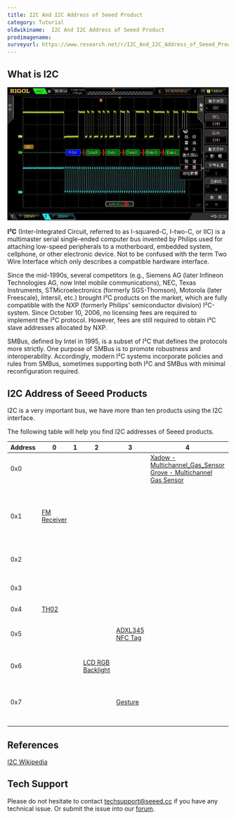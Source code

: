 ```yaml
---
title: I2C And I2C Address of Seeed Product
category: Tutorial
oldwikiname:  I2C And I2C Address of Seeed Product
prodimagename:
surveyurl: https://www.research.net/r/I2C_And_I2C_Address_of_Seeed_Product
---
```

##   What is I2C
![](https://github.com/SeeedDocument/I2C_And_I2C_Address_of_Seeed_Product/raw/master/img//I2c_time.jpg)


**I²C** (Inter-Integrated Circuit, referred to as I-squared-C, I-two-C, or IIC) is a multimaster serial single-ended computer bus invented by Philips used for attaching low-speed peripherals to a motherboard, embedded system, cellphone, or other electronic device. Not to be confused with the term Two Wire Interface which only describes a compatible hardware interface.

Since the mid-1990s, several competitors (e.g., Siemens AG (later Infineon Technologies AG, now Intel mobile communications), NEC, Texas Instruments, STMicroelectronics (formerly SGS-Thomson), Motorola (later Freescale), Intersil, etc.) brought I²C products on the market, which are fully compatible with the NXP (formerly Philips' semiconductor division) I²C-system. Since October 10, 2006, no licensing fees are required to implement the I²C protocol. However, fees are still required to obtain I²C slave addresses allocated by NXP.

SMBus, defined by Intel in 1995, is a subset of I²C that defines the protocols more strictly. One purpose of SMBus is to promote robustness and interoperability. Accordingly, modern I²C systems incorporate policies and rules from SMBus, sometimes supporting both I²C and SMBus with minimal reconfiguration required.

##   I2C Address of Seeed Products

I2C is a very important bus, we have more than ten products using the I2C interface.

The following table will help you find I2C addresses of Seeed products.

| Address | 0                                                                                                       | 1 | 2                                                                      | 3                                                                                                                                                                  | 4                                                                                                                                   | 5                                                                 | 6                                                                                   | 7                                                                                                                                                                                                                                                                       | 8                                                                                                                                                                                                                                               | 9                                                                                               | A                                                                                  | B                                                                                                                                                      | C                                                                                                                                                                                                                                                      | D                                                                                  | E                                                                                                                                                                                                                                                               | F                                                                                  |
|---------|---------------------------------------------------------------------------------------------------------|---|------------------------------------------------------------------------|--------------------------------------------------------------------------------------------------------------------------------------------------------------------|-------------------------------------------------------------------------------------------------------------------------------------|-------------------------------------------------------------------|-------------------------------------------------------------------------------------|-------------------------------------------------------------------------------------------------------------------------------------------------------------------------------------------------------------------------------------------------------------------------|-------------------------------------------------------------------------------------------------------------------------------------------------------------------------------------------------------------------------------------------------|-------------------------------------------------------------------------------------------------|------------------------------------------------------------------------------------|--------------------------------------------------------------------------------------------------------------------------------------------------------|--------------------------------------------------------------------------------------------------------------------------------------------------------------------------------------------------------------------------------------------------------|------------------------------------------------------------------------------------|-----------------------------------------------------------------------------------------------------------------------------------------------------------------------------------------------------------------------------------------------------------------|------------------------------------------------------------------------------------|
| 0x0     |                                                                                                         |   |                                                                        |                                                                                                                                                                    | [Xadow - Multichannel_Gas_Sensor](/Xadow-Multichannel_Gas_Sensor) [Grove - Multichannel Gas Sensor](/Grove-Multichannel_Gas_Sensor) |                                                                   |                                                                                     |                                                                                                                                                                                                                                                                         |                                                                                                                                                                                                                                                 |                                                                                                 |                                                                                    |                                                                                                                                                        |                                                                                                                                                                                                                                                        |                                                                                    |                                                                                                                                                                                                                                                                 | [Motor Driver](http://www.seeedstudio.com/depot/grove-i2c-motor-driver-p-907.html) |
| 0x1     | [FM Receiver](http://www.seeedstudio.com/depot/Grove-I2C-FM-Receiver-p-1953.html)                       |   |                                                                        |                                                                                                                                                                    |                                                                                                                                     |                                                                   |                                                                                     |                                                                                                                                                                                                                                                                         | [H3LIS331DL](http://www.seeedstudio.com/depot/Grove-3Axis-Digital-Accelerometer400g-p-1897.html)                                                                                                                                                |                                                                                                 |                                                                                    | [Q Touch](http://www.seeedstudio.com/depot/GroveQ-Touch-Sensor-p-1854.html)                                                                            |                                                                                                                                                                                                                                                        |                                                                                    | [Compass](http://www.seeedstudio.com/depot/grove-3axis-digital-compass-p-759.html) [6 Axis Accel Compass 2.0](/Grove-6-Axis_AccelerometerAndCompass_V2.0) [6 Axis Accel Compass](http://www.seeedstudio.com/depot/Grove-6Axis-AccelerometerCompass-p-1448.html) |                                                                                    |
| 0x2     |                                                                                                         |   |                                                                        |                                                                                                                                                                    |                                                                                                                                     |                                                                   |                                                                                     |                                                                                                                                                                                                                                                                         |                                                                                                                                                                                                                                                 | [Digital Light Sensor](http://www.seeedstudio.com/depot/grove-digital-light-sensor-p-1281.html) |                                                                                    |                                                                                                                                                        |                                                                                                                                                                                                                                                        |                                                                                    |                                                                                                                                                                                                                                                                 |                                                                                    |
| 0x3     |                                                                                                         |   |                                                                        |                                                                                                                                                                    |                                                                                                                                     |                                                                   |                                                                                     |                                                                                                                                                                                                                                                                         |                                                                                                                                                                                                                                                 | [Color Sensor](http://www.seeedstudio.com/depot/grove-i2c-color-sensor-p-854.html)              |                                                                                    |                                                                                                                                                        | [OLED96x96](http://www.seeedstudio.com/depot/grove-oled-display-9696-p-824.html) [OLED128x128](http://www.seeedstudio.com/depot/grove-oled-display-12864-p-781.html) [3 Axis Compass](http://www.seeedstudio.com/depot/grove-3axis-compass-p-759.html) |                                                                                    | [LCD RGB Backlight](/Grove-LCD_RGB_Backlight#Download_Code_and_Upload)                                                                                                                                                                                          |                                                                                    |
| 0x4     | [TH02](http://www.seeedstudio.com/depot/Grove-TemperatureHumidity-Sensor-HighAccuracy-Mini-p-1921.html) |   |                                                                        |                                                                                                                                                                    |                                                                                                                                     |                                                                   |                                                                                     |                                                                                                                                                                                                                                                                         |                                                                                                                                                                                                                                                 |                                                                                                 |                                                                                    |                                                                                                                                                        | [MMA7660FC](http://www.seeedstudio.com/depot/grove-3axis-digital-accelerometer15g-p-765.html)                                                                                                                                                          |                                                                                    |                                                                                                                                                                                                                                                                 |                                                                                    |
| 0x5     |                                                                                                         |   |                                                                        | [ADXL345](http://www.seeedstudio.com/depot/grove-3axis-digital-accelerometer16g-p-1156.html) [NFC Tag](http://www.seeedstudio.com/depot/Grove-NFC-Tag-p-1866.html) |                                                                                                                                     | [ADC](http://www.seeedstudio.com/depot/Grove-I2C-ADC-p-1580.html) |                                                                                     |                                                                                                                                                                                                                                                                         |                                                                                                                                                                                                                                                 |                                                                                                 | [Touch Sensor](http://www.seeedstudio.com/depot/grove-i2c-touch-sensor-p-840.html) | [Touch Sensor](http://www.seeedstudio.com/depot/Grove-I2C-Touch-Sensor-p-840.html) [Digital Infrared Temp](/Grove-Digital_Infrared_Temperature_Sensor) | [Touch Sensor](http://www.seeedstudio.com/depot/Grove-I2C-Touch-Sensor-p-840.html)                                                                                                                                                                     | [Touch Sensor](http://www.seeedstudio.com/depot/Grove-I2C-Touch-Sensor-p-840.html) |                                                                                                                                                                                                                                                                 |                                                                                    |
| 0x6     |                                                                                                         |   | [LCD RGB Backlight](/Grove-LCD_RGB_Backlight#Download_Code_and_Upload) |                                                                                                                                                                    |                                                                                                                                     |                                                                   |                                                                                     |                                                                                                                                                                                                                                                                         | [RTC](http://www.seeedstudio.com/depot/grove-rtc-p-758.html) [Gyro](http://www.seeedstudio.com/depot/grove-3axis-digital-gyro-p-750.html) [IMU 9DOF](http://www.seeedstudio.com/depot/Grove-IMU-9DOF-p-1728.html) [IMU 10DOF](/Grove-IMU_10DOF) |                                                                                                 |                                                                                    |                                                                                                                                                        |                                                                                                                                                                                                                                                        |                                                                                    |                                                                                                                                                                                                                                                                 |                                                                                    |
| 0x7     |                                                                                                         |   |                                                                        | [Gesture](/Grove-Gesture_v1.0)                                                                                                                                     |                                                                                                                                     |                                                                   | [HP206C](http://www.seeedstudio.com/depot/Grove-Barometer-HighAccuracy-p-1865.html) | [BMP085](http://www.seeedstudio.com/depot/grove-barometer-sensor-p-1199.html) [BMP180](http://www.seeedstudio.com/depot/Grove-Barometer-SensorBMP180-p-1840.html) [IMU 9DOF](http://www.seeedstudio.com/depot/Grove-IMU-9DOF-p-1728.html) [IMU 10DOF](/Grove-IMU_10DOF) |                                                                                                                                                                                                                                                 |                                                                                                 |                                                                                    |                                                                                                                                                        |                                                                                                                                                                                                                                                        |                                                                                    |                                                                                                                                                                                                                                                                 |                                                                                    |

##   References

[I2C Wikipedia](http://en.wikipedia.org/wiki/I%C2%B2C)

## Tech Support
Please do not hesitate to contact [techsupport@seeed.cc](techsupport@seeed.cc) if you have any technical issue. Or submit the issue into our [forum](http://forum.seeedstudio.com/). 